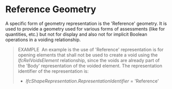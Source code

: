 Reference Geometry
==================

A specific form of geometry representation is the 'Reference' geometry. It is used to provide a geometry used for various forms of assessments (like for quantities, etc.) but not for display and also not for implicit Boolean operations in a voiding relationship.

> EXAMPLE&nbsp; An example is the use of 'Reference' representation is for opening elements that shall not be used to create a void using the _IfcRelVoidsElement_ relationship, since the voids are already part of the 'Body' representation of the voided element. The representation identifier of the representation is:
> 
> * _IfcShapeRepresentation_._RepresentationIdentifier_ = 'Reference'
